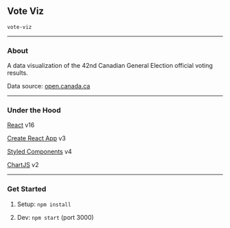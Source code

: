 ## Vote Viz

`vote-viz`

---

### About

A data visualization of the 42nd Canadian General Election official voting results.

Data source: [open.canada.ca](https://open.canada.ca/data/en/dataset/775f3136-1aa3-4854-a51e-1a2dab362525)

---

### Under the Hood

[React](https://reactjs.org) v16

[Create React App](https://create-react-app.dev) v3

[Styled Components](https://www.styled-components.com) v4

[ChartJS](https://www.chartjs.org) v2

---

### Get Started

1. Setup: `npm install`

2. Dev: `npm start` (port 3000)
